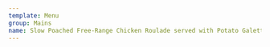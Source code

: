 ```yaml
---
template: Menu
group: Mains
name: Slow Poached Free-Range Chicken Roulade served with Potato Galette
---
```

